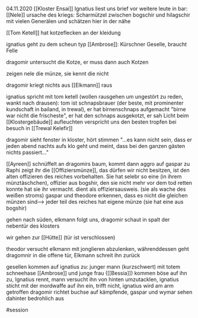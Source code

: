 04.11.2020
[[Kloster Ensai]]
Ignatius liest uns brief vor
weitere leute in bar: [[Nele]]
ursache des kriegs: Scharmützel zwischen bogschir und hilagschir mit vielen Generälen und schätzen hier in der nähe

[[Tom Ketell]] hat kotzeflecken an der kleidung

ignatius geht zu dem scheun typ [[Ambrose]]: Kürschner Geselle, braucht Felle

dragomir untersucht die Kotze, er muss dann auch Kotzen

zeigen nele die münze, sie kennt die nicht

dragomir kriegt nichts aus [[Elkmann]] raus

ignatius spricht mit tom ketell (wollen rausgehen um ungestört zu reden, wankt nach drausen): tom ist schnapsbrauer (der beste, mit prominenter kundschaft in bailand, in trewal), er hat birnenschnaps aufgemacht "birne war nicht die frischeste", er hat den schnaps ausgekotzt, er sah Licht beim [[Klostergebäude]] aufleuchten
verspricht uns den besten tropfen bei besuch in [[Trewal Kelefir]]

dragomir sieht fenster in kloster, hört stimmen "...es kann nicht sein, dass er jeden abend nachts aufs klo geht und meint, dass bei den ganzen gästen nichts passiert..."

[[Ayreen]] schnüffelt an dragomirs baum, kommt dann aggro auf gaspar zu
Raphi zeigt ihr die [[Offiziersmünze]], das dürfen wir nicht besitzen, ist den alten offizieren des reiches vorbehalten. Sie hat selebr so eine (in ihrem münztäschchen), offizier aus bogshir, den sie nicht mehr vor dem tod retten konnte hat sie ihr vermacht. dient als offiziersausweis. (sie als wache des weißen stroms)
gaspar und theodore erkennen, dass es nicht die gleichen münzen sind--> jeder teil des reiches hat eigene münze (sie hat eine aus bogshir)

gehen nach süden, elkmann folgt uns, dragomir schaut in spalt der nebentür des klosters

wir gehen zur [[Hütte]] (tür ist verschlossen)

theodor versucht elkmann mit jonglieren abzulenken, währenddessen geht dragomnir in die offene tür, Elkmann schreit ihn zurück

gesellen kommen auf ignatius zu: junger mann (kurzschwert) mit totem schneehase [[Ambrose]] und junge frau ([[Bessia]]) kommen böse auf ihn zu, 
Ignatius rennt, mann versucht ihn von hinten umzutacklen, ignatius sticht mit der mordwaffe auf ihn ein, trifft nicht, ignatius wird am arm getroffen
dragomir richtet buchse auf kämpfende, gaspar und wymar sehen dahinter bedrohlich aus

#session 